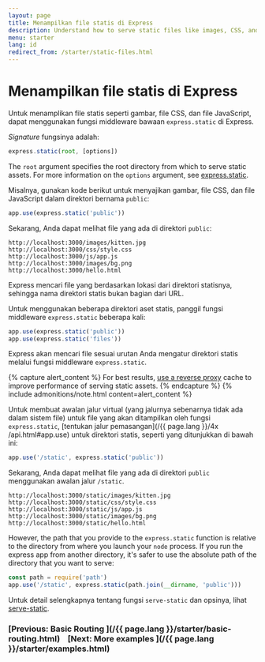 ```yaml
---
layout: page
title: Menampilkan file statis di Express
description: Understand how to serve static files like images, CSS, and JavaScript in Express.js applications using the built-in 'static' middleware.
menu: starter
lang: id
redirect_from: /starter/static-files.html
---
```


# Menampilkan file statis di Express

Untuk menamplikan file statis seperti gambar, file CSS, dan file JavaScript, dapat menggunakan fungsi middleware bawaan `express.static` di Express.

_Signature_ fungsinya adalah:

```js
express.static(root, [options])
```

The `root` argument specifies the root directory from which to serve static assets.
For more information on the `options` argument, see [express.static](/{{page.lang}}/4x/api.html#express.static).

Misalnya, gunakan kode berikut untuk menyajikan gambar, file CSS, dan file JavaScript dalam direktori bernama `public`:

```js
app.use(express.static('public'))
```

Sekarang, Anda dapat melihat file yang ada di direktori `public`:

```text
http://localhost:3000/images/kitten.jpg
http://localhost:3000/css/style.css
http://localhost:3000/js/app.js
http://localhost:3000/images/bg.png
http://localhost:3000/hello.html
```

<div class="doc-box doc-info">
Express mencari file yang berdasarkan lokasi dari direktori statisnya, sehingga nama direktori statis bukan bagian dari URL.
</div>

Untuk menggunakan beberapa direktori aset statis, panggil fungsi middleware `express.static` beberapa kali:

```js
app.use(express.static('public'))
app.use(express.static('files'))
```

Express akan mencari file sesuai urutan Anda mengatur direktori statis melalui fungsi middleware `express.static`.

{% capture alert_content %}
For best results, [use a reverse proxy](/{{page.lang}}/advanced/best-practice-performance.html#use-a-reverse-proxy) cache to improve performance of serving static assets.
{% endcapture %}
{% include admonitions/note.html content=alert_content %}

Untuk membuat awalan jalur virtual (yang jalurnya sebenarnya tidak ada dalam sistem file) untuk file yang akan ditampilkan oleh fungsi `express.static`, [tentukan jalur pemasangan](/{{ page.lang }}/4x /api.html#app.use) untuk direktori statis, seperti yang ditunjukkan di bawah ini:

```js
app.use('/static', express.static('public'))
```

Sekarang, Anda dapat melihat file yang ada di direktori `public` menggunakan awalan jalur `/static`.

```text
http://localhost:3000/static/images/kitten.jpg
http://localhost:3000/static/css/style.css
http://localhost:3000/static/js/app.js
http://localhost:3000/static/images/bg.png
http://localhost:3000/static/hello.html
```

However, the path that you provide to the `express.static` function is relative to the directory from where you launch your `node` process. If you run the express app from another directory, it's safer to use the absolute path of the directory that you want to serve:

```js
const path = require('path')
app.use('/static', express.static(path.join(__dirname, 'public')))
```

Untuk detail selengkapnya tentang fungsi `serve-static` dan opsinya, lihat [serve-static](/resources/middleware/serve-static.html).

### [Previous: Basic Routing ](/{{ page.lang }}/starter/basic-routing.html)&nbsp;&nbsp;&nbsp;&nbsp;[Next: More examples ](/{{ page.lang }}/starter/examples.html)
